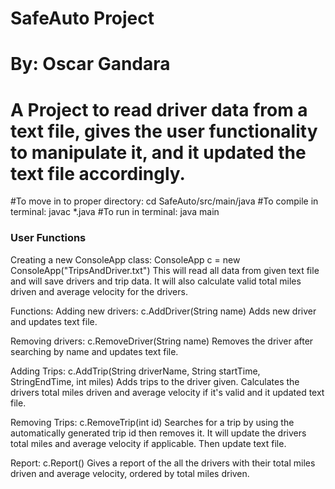 # SafeAuto Project
# By: Oscar Gandara
# A Project to read driver data from a text file, gives the user functionality to manipulate it, and it updated the text file accordingly.

#To move in to proper directory: cd SafeAuto/src/main/java
#To compile in terminal: javac *.java
#To run in terminal: java main

### User Functions ###


Creating a new ConsoleApp class:
  ConsoleApp c = new ConsoleApp("TripsAndDriver.txt")
This will read all data from given text file and will save drivers and trip data. It will also calculate valid total miles driven and average velocity for the drivers.

Functions:
Adding new drivers:
  c.AddDriver(String name)
 Adds new driver and updates text file.
 
 Removing drivers:
    c.RemoveDriver(String name)
 Removes the driver after searching by name and updates text file.
 
 Adding Trips:
  c.AddTrip(String driverName, String startTime, StringEndTime, int miles)
 Adds trips to the driver given. Calculates the drivers total miles driven and average velocity if it's valid and it updated text file.
 
 Removing Trips:
  c.RemoveTrip(int id)
 Searches for a trip by using the automatically generated trip id then removes it. It will update the drivers total miles and average velocity if applicable.
 Then update text file.
 
 Report:
  c.Report()
 Gives a report of the all the drivers with their total miles driven and average velocity, ordered by total miles driven.
    
    
   
